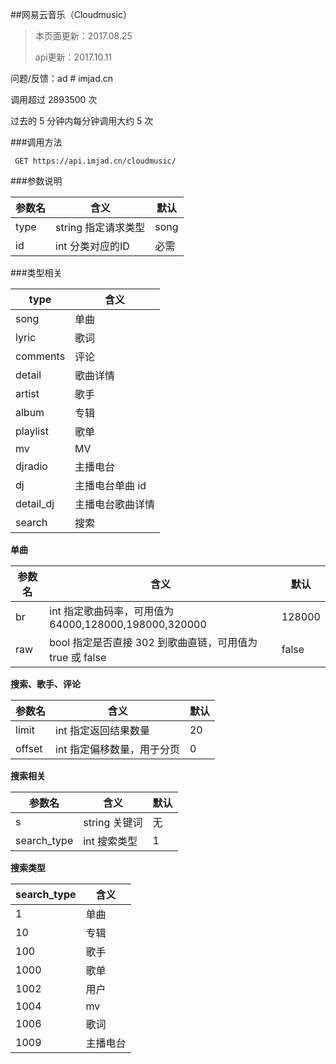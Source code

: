 ##网易云音乐（Cloudmusic）

> 本页面更新：2017.08.25
> 
> api更新：2017.10.11

问题/反馈：ad # imjad.cn

调用超过 2893500 次

过去的 5 分钟内每分钟调用大约 5 次


###调用方法

	 GET https://api.imjad.cn/cloudmusic/

###参数说明

参数名 | 含义 |	默认
----|----|----
type|string 指定请求类型|	song
id|	int 分类对应的ID	|必需

###类型相关

type	|含义
----|----
song	|单曲
lyric	|歌词
comments	|评论
detail	|歌曲详情
artist	|歌手
album	|专辑
playlist	|歌单
mv	|MV
djradio	|主播电台
dj	|主播电台单曲 id
detail_dj	|主播电台歌曲详情
search	|搜索


**单曲**

参数名|	含义|	默认
----|----|----
br	|int 指定歌曲码率，可用值为 64000,128000,198000,320000	|128000
raw	|bool 指定是否直接 302 到歌曲直链，可用值为 true 或 false	|false


**搜索、歌手、评论**

参数名|	含义|	默认
----|----|----
limit	|int 指定返回结果数量	|20
offset	|int 指定偏移数量，用于分页	|0


**搜索相关**

参数名|	含义|	默认
----|----|----
s	|string 关键词|	无
search_type	|int 搜索类型|	1


**搜索类型**

search_type|	含义
----|----
1	|单曲
10	|专辑
100	|歌手
1000	|歌单
1002	|用户
1004	|mv
1006	|歌词
1009	|主播电台